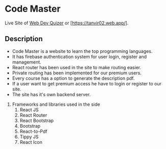 # Code Master

Live Site of [Web Dev Quizer](https://tanvir02.web.app/) or [https://tanvir02.web.app/].

## Description

* Code Master is a website to learn the top programming languages.
* It has firebase authentication system  for user login, register and management.
* React router has been used in the site to make routing easier.
* Private routing has been implemented for our premium users.
* Every course has a option to generate the description pdf.
* If a user want to get premium access he have to login or register to our site.
* The site has it's own backend server.

1. Frameworks and libraries used in the side
    1. React JS
    2. React Router
    3. React Bootstrap
    4. Bootstrap
    5. React-to-Pdf
    6. Tippy JS
    7. React Icon
    
